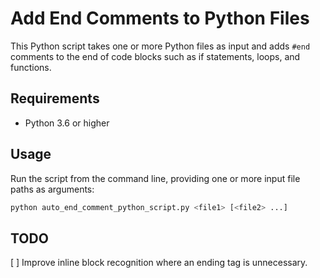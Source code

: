 # Add End Comments to Python Files

This Python script takes one or more Python files as input and adds `#end` comments to the end of code blocks such as if statements, loops, and functions.

## Requirements

- Python 3.6 or higher

## Usage

Run the script from the command line, providing one or more input file paths as arguments:

```sh
python auto_end_comment_python_script.py <file1> [<file2> ...]
```


## TODO
[ ] Improve inline block recognition where an ending tag is unnecessary.